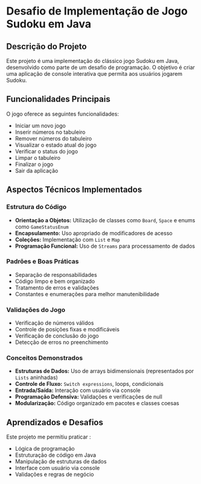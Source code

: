 # Desafio de Implementação de Jogo Sudoku em Java

## Descrição do Projeto
Este projeto é uma implementação do clássico jogo Sudoku em Java, desenvolvido como parte de um desafio de programação. O objetivo é criar uma aplicação de console interativa que permita aos usuários jogarem Sudoku.

## Funcionalidades Principais
O jogo oferece as seguintes funcionalidades:
- Iniciar um novo jogo
- Inserir números no tabuleiro
- Remover números do tabuleiro
- Visualizar o estado atual do jogo
- Verificar o status do jogo
- Limpar o tabuleiro
- Finalizar o jogo
- Sair da aplicação

## Aspectos Técnicos Implementados

### Estrutura do Código
- **Orientação a Objetos:** Utilização de classes como `Board`, `Space` e enums como `GameStatusEnum`
- **Encapsulamento:** Uso apropriado de modificadores de acesso
- **Coleções:** Implementação com `List` e `Map`
- **Programação Funcional:** Uso de `Streams` para processamento de dados

### Padrões e Boas Práticas
- Separação de responsabilidades
- Código limpo e bem organizado
- Tratamento de erros e validações
- Constantes e enumerações para melhor manutenibilidade

### Validações do Jogo
- Verificação de números válidos
- Controle de posições fixas e modificáveis
- Verificação de conclusão do jogo
- Detecção de erros no preenchimento

### Conceitos Demonstrados
- **Estruturas de Dados:** Uso de arrays bidimensionais (representados por `Lists` aninhadas)
- **Controle de Fluxo:** `Switch expressions`, loops, condicionais
- **Entrada/Saída:** Interação com usuário via console
- **Programação Defensiva:** Validações e verificações de null
- **Modularização:** Código organizado em pacotes e classes coesas

## Aprendizados e Desafios
Este projeto me permitiu praticar :
- Lógica de programação
- Estruturação de código em Java
- Manipulação de estruturas de dados
- Interface com usuário via console
- Validações e regras de negócio
